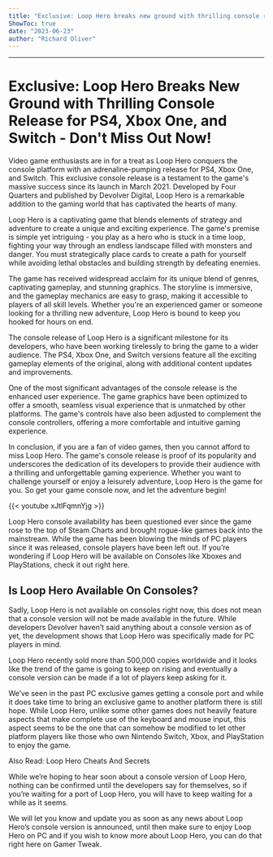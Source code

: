 ```yaml
---
title: "Exclusive: Loop Hero breaks new ground with thrilling console release for PS4, Xbox One and Switch - don't miss out now!"
ShowToc: true 
date: "2023-06-23"
author: "Richard Oliver"
---
```

*****
# **Exclusive: Loop Hero Breaks New Ground with Thrilling Console Release for PS4, Xbox One, and Switch - Don't Miss Out Now!**

Video game enthusiasts are in for a treat as Loop Hero conquers the console platform with an adrenaline-pumping release for PS4, Xbox One, and Switch. This exclusive console release is a testament to the game's massive success since its launch in March 2021. Developed by Four Quarters and published by Devolver Digital, Loop Hero is a remarkable addition to the gaming world that has captivated the hearts of many.

Loop Hero is a captivating game that blends elements of strategy and adventure to create a unique and exciting experience. The game's premise is simple yet intriguing - you play as a hero who is stuck in a time loop, fighting your way through an endless landscape filled with monsters and danger. You must strategically place cards to create a path for yourself while avoiding lethal obstacles and building strength by defeating enemies. 

The game has received widespread acclaim for its unique blend of genres, captivating gameplay, and stunning graphics. The storyline is immersive, and the gameplay mechanics are easy to grasp, making it accessible to players of all skill levels. Whether you're an experienced gamer or someone looking for a thrilling new adventure, Loop Hero is bound to keep you hooked for hours on end.

The console release of Loop Hero is a significant milestone for its developers, who have been working tirelessly to bring the game to a wider audience. The PS4, Xbox One, and Switch versions feature all the exciting gameplay elements of the original, along with additional content updates and improvements.

One of the most significant advantages of the console release is the enhanced user experience. The game graphics have been optimized to offer a smooth, seamless visual experience that is unmatched by other platforms. The game's controls have also been adjusted to complement the console controllers, offering a more comfortable and intuitive gaming experience.

In conclusion, if you are a fan of video games, then you cannot afford to miss Loop Hero. The game's console release is proof of its popularity and underscores the dedication of its developers to provide their audience with a thrilling and unforgettable gaming experience. Whether you want to challenge yourself or enjoy a leisurely adventure, Loop Hero is the game for you. So get your game console now, and let the adventure begin!                          

{{< youtube xJtlFqmnYjg >}} 



Loop Hero console availability has been questioned ever since the game rose to the top of Steam Charts and brought rogue-like games back into the mainstream. While the game has been blowing the minds of PC players since it was released, console players have been left out. If you’re wondering if Loop Hero will be available on Consoles like Xboxes and PlayStations, check it out right here.
 
## Is Loop Hero Available On Consoles?
 
Sadly, Loop Hero is not available on consoles right now, this does not mean that a console version will not be made available in the future. While developers Devolver haven’t said anything about a console version as of yet, the development shows that Loop Hero was specifically made for PC players in mind.
 
Loop Hero recently sold more than 500,000 copies worldwide and it looks like the trend of the game is going to keep on rising and eventually a console version can be made if a lot of players keep asking for it.
 
We’ve seen in the past PC exclusive games getting a console port and while it does take time to bring an exclusive game to another platform there is still hope. While Loop Hero, unlike some other games does not heavily feature aspects that make complete use of the keyboard and mouse input, this aspect seems to be the one that can somehow be modified to let other platform players like those who own Nintendo Switch, Xbox, and PlayStation to enjoy the game.
 
Also Read: Loop Hero Cheats And Secrets
 
While we’re hoping to hear soon about a console version of Loop Hero, nothing can be confirmed until the developers say for themselves, so if you’re waiting for a port of Loop Hero, you will have to keep waiting for a while as it seems.
 
We will let you know and update you as soon as any news about Loop Hero’s console version is announced, until then make sure to enjoy Loop Hero on PC and if you wish to know more about Loop Hero, you can do that right here on Gamer Tweak.



